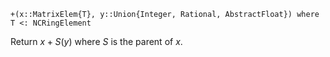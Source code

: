```
+(x::MatrixElem{T}, y::Union{Integer, Rational, AbstractFloat}) where T <: NCRingElement
```

Return $x + S(y)$ where $S$ is the parent of $x$.
